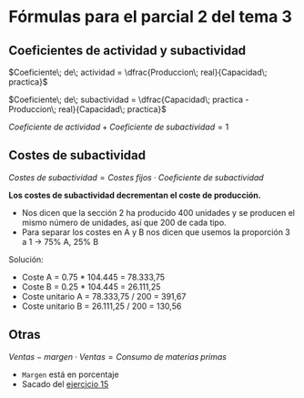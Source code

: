 # Fórmulas para el parcial 2 del tema 3

## Coeficientes de actividad y subactividad

$Coeficiente\; de\; actividad = \dfrac{Produccion\; real}{Capacidad\; practica}$

$Coeficiente\; de\; subactividad = \dfrac{Capacidad\; practica - Produccion\; real}{Capacidad\; practica}$

$Coeficiente\; de\; actividad + Coeficiente\; de\; subactividad = 1$

## Costes de subactividad

$Costes\; de\; subactividad=Costes\; fijos \cdot Coeficiente\; de\; subactividad$

**Los costes de subactividad <span class="red">decrementan</span> el coste de producción.**

- Nos dicen que la sección 2 ha producido 400 unidades y se producen el mismo número de unidades, así que 200 de cada tipo.
- Para separar los costes en A y B nos dicen que usemos la proporción 3 a 1 → 75% A, 25% B

Solución:

- Coste A = 0.75 * 104.445 = 78.333,75
- Coste B = 0.25 * 104.445 = 26.111,25
- Coste unitario A = 78.333,75 / 200 = 391,67
- Coste unitario B = 26.111,25 / 200 = 130,56

## Otras

$Ventas - margen \cdot Ventas = Consumo\; de\; materias\; primas$

- `Margen` está en porcentaje
- Sacado del [ejercicio 15](ejercicios.md#ejercicio-15---método-de-los-minoristas)
